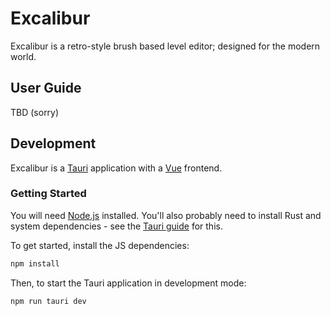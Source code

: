 # Excalibur

Excalibur is a retro-style brush based level editor; designed for the modern world.

## User Guide

TBD (sorry)

## Development

Excalibur is a [Tauri](https://tauri.app) application with a [Vue](https://vuejs.org/) frontend.

### Getting Started

You will need [Node.js](https://nodejs.org/en/download/) installed. You'll also probably need to install Rust and system dependencies - see the [Tauri guide](https://tauri.app/v1/guides/getting-started/prerequisites) for this.

To get started, install the JS dependencies:

```bash
npm install
```

Then, to start the Tauri application in development mode:

```bash
npm run tauri dev
```
